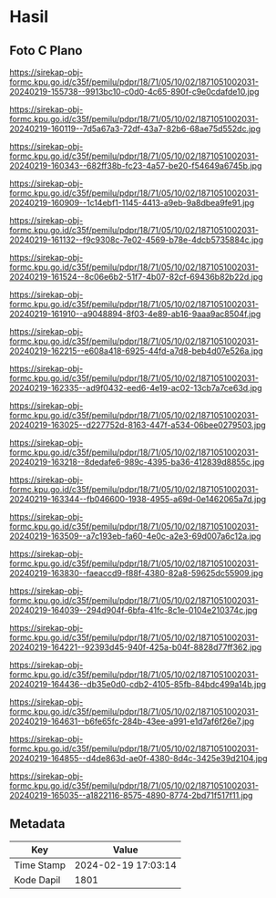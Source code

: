 # Hasil

## Foto C Plano

https://sirekap-obj-formc.kpu.go.id/c35f/pemilu/pdpr/18/71/05/10/02/1871051002031-20240219-155738--9913bc10-c0d0-4c65-890f-c9e0cdafde10.jpg

https://sirekap-obj-formc.kpu.go.id/c35f/pemilu/pdpr/18/71/05/10/02/1871051002031-20240219-160119--7d5a67a3-72df-43a7-82b6-68ae75d552dc.jpg

https://sirekap-obj-formc.kpu.go.id/c35f/pemilu/pdpr/18/71/05/10/02/1871051002031-20240219-160343--682ff38b-fc23-4a57-be20-f54649a6745b.jpg

https://sirekap-obj-formc.kpu.go.id/c35f/pemilu/pdpr/18/71/05/10/02/1871051002031-20240219-160909--1c14ebf1-1145-4413-a9eb-9a8dbea9fe91.jpg

https://sirekap-obj-formc.kpu.go.id/c35f/pemilu/pdpr/18/71/05/10/02/1871051002031-20240219-161132--f9c9308c-7e02-4569-b78e-4dcb5735884c.jpg

https://sirekap-obj-formc.kpu.go.id/c35f/pemilu/pdpr/18/71/05/10/02/1871051002031-20240219-161524--8c06e6b2-51f7-4b07-82cf-69436b82b22d.jpg

https://sirekap-obj-formc.kpu.go.id/c35f/pemilu/pdpr/18/71/05/10/02/1871051002031-20240219-161910--a9048894-8f03-4e89-ab16-9aaa9ac8504f.jpg

https://sirekap-obj-formc.kpu.go.id/c35f/pemilu/pdpr/18/71/05/10/02/1871051002031-20240219-162215--e608a418-6925-44fd-a7d8-beb4d07e526a.jpg

https://sirekap-obj-formc.kpu.go.id/c35f/pemilu/pdpr/18/71/05/10/02/1871051002031-20240219-162335--ad9f0432-eed6-4e19-ac02-13cb7a7ce63d.jpg

https://sirekap-obj-formc.kpu.go.id/c35f/pemilu/pdpr/18/71/05/10/02/1871051002031-20240219-163025--d227752d-8163-447f-a534-06bee0279503.jpg

https://sirekap-obj-formc.kpu.go.id/c35f/pemilu/pdpr/18/71/05/10/02/1871051002031-20240219-163218--8dedafe6-989c-4395-ba36-412839d8855c.jpg

https://sirekap-obj-formc.kpu.go.id/c35f/pemilu/pdpr/18/71/05/10/02/1871051002031-20240219-163344--fb046600-1938-4955-a69d-0e1462065a7d.jpg

https://sirekap-obj-formc.kpu.go.id/c35f/pemilu/pdpr/18/71/05/10/02/1871051002031-20240219-163509--a7c193eb-fa60-4e0c-a2e3-69d007a6c12a.jpg

https://sirekap-obj-formc.kpu.go.id/c35f/pemilu/pdpr/18/71/05/10/02/1871051002031-20240219-163830--faeaccd9-f88f-4380-82a8-59625dc55909.jpg

https://sirekap-obj-formc.kpu.go.id/c35f/pemilu/pdpr/18/71/05/10/02/1871051002031-20240219-164039--294d904f-6bfa-41fc-8c1e-0104e210374c.jpg

https://sirekap-obj-formc.kpu.go.id/c35f/pemilu/pdpr/18/71/05/10/02/1871051002031-20240219-164221--92393d45-940f-425a-b04f-8828d77ff362.jpg

https://sirekap-obj-formc.kpu.go.id/c35f/pemilu/pdpr/18/71/05/10/02/1871051002031-20240219-164436--db35e0d0-cdb2-4105-85fb-84bdc499a14b.jpg

https://sirekap-obj-formc.kpu.go.id/c35f/pemilu/pdpr/18/71/05/10/02/1871051002031-20240219-164631--b6fe65fc-284b-43ee-a991-e1d7af6f26e7.jpg

https://sirekap-obj-formc.kpu.go.id/c35f/pemilu/pdpr/18/71/05/10/02/1871051002031-20240219-164855--d4de863d-ae0f-4380-8d4c-3425e39d2104.jpg

https://sirekap-obj-formc.kpu.go.id/c35f/pemilu/pdpr/18/71/05/10/02/1871051002031-20240219-165035--a1822116-8575-4890-8774-2bd71f517f11.jpg


## Metadata

| Key        | Value               |
| ---------- | ------------------- |
| Time Stamp | 2024-02-19 17:03:14 |
| Kode Dapil | 1801                |



